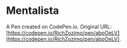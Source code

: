 # Mentalista

A Pen created on CodePen.io. Original URL: [https://codepen.io/RichZozimo/pen/abpOeLV](https://codepen.io/RichZozimo/pen/abpOeLV).


